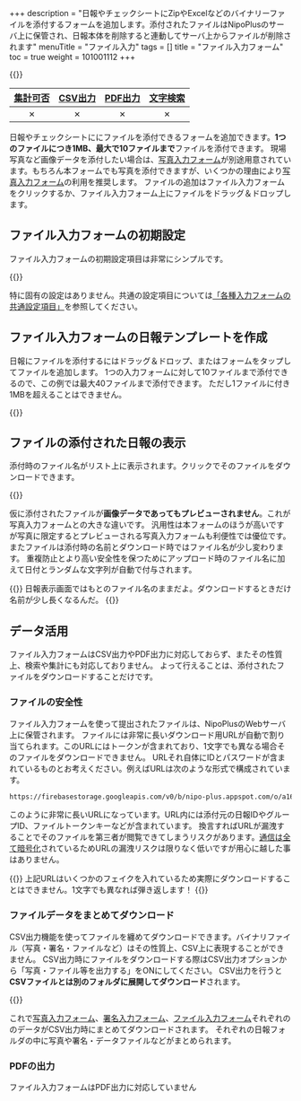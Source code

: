 +++
description = "日報やチェックシートにZipやExcelなどのバイナリーファイルを添付するフォームを追加します。添付されたファイルはNipoPlusのサーバ上に保管され、日報本体を削除すると連動してサーバ上からファイルが削除されます"
menuTitle = "ファイル入力"
tags = []
title = "ファイル入力フォーム"
toc = true
weight = 101001112
+++

{{<icatch filename="file" msg="ZipやPDFなど 各種ファイルを添付" title="ファイル入力フォーム" fontsize="30px" alice="ok" >}}

|[集計可否](/manual/analytics/)|[CSV出力](/manual/analytics/csv/)|[PDF出力](/manual/read-report/pdf/)|[文字検索](/manual/read-report/list/)|
|:---:|:---:|:---:|:---:|
|✗|✗|✗|✗|

日報やチェックシートににファイルを添付できるフォームを追加できます。**1つのファイルにつき1MB、最大で10ファイルまで**ファイルを添付できます。
現場写真など画像データを添付したい場合は、[写真入力フォーム](/manual/initial-setting/template/picture/)が別途用意されています。もちろん本フォームでも写真を添付できますが、いくつかの理由により[写真入力フォーム](/manual/initial-setting/template/picture/)の利用を推奨します。
ファイルの追加はファイル入力フォームをクリックするか、ファイル入力フォーム上にファイルをドラッグ＆ドロップします。

## ファイル入力フォームの初期設定

ファイル入力フォームの初期設定項目は非常にシンプルです。

{{<appscreen filename="file-template-edit" title="日報にPDF等のファイルを添付するフォームを追加します"  >}}

特に固有の設定はありません。共通の設定項目については[「各種入力フォームの共通設定項目」](/manual/initial-setting/template/make/#common_setting)を参照してください。

## ファイル入力フォームの日報テンプレートを作成

日報にファイルを添付するにはドラッグ＆ドロップ、またはフォームをタップしてファイルを追加します。
1つの入力フォームに対して10ファイルまで添付できるので、この例では最大40ファイルまで添付できます。
ただし1ファイルに付き1MBを超えることはできません。

{{<appscreen filename="input" title="ファイル入力フォームを使った日報の作成画面イメージ。添付したファイルは即座にアップロードされます。"  >}}

## ファイルの添付された日報の表示

添付時のファイル名がリスト上に表示されます。クリックでそのファイルをダウンロードできます。

{{<appscreen filename="post" title="添付されたファイルはクリックしてローカルにダウンロードして使用できます。"  >}}

仮に添付されたファイルが**画像データであってもプレビューされません**。これが写真入力フォームとの大きな違いです。
汎用性は本フォームのほうが高いですが写真に限定するとプレビューされる写真入力フォームも利便性では優位です。
またファイルは添付時の名前とダウンロード時ではファイル名が少し変わります。
重複防止とより高い安全性を保つためにアップロード時のファイル名に加えて日付とランダムな文字列が自動で付与されます。

{{<alice pos="right" icon="shield">}}
日報表示画面ではもとのファイル名のままだよ。ダウンロードするときだけ名前が少し長くなるんだ。
{{</alice>}}

## データ活用

ファイル入力フォームはCSV出力やPDF出力に対応しておらず、またその性質上、検索や集計にも対応しておりません。
よって行えることは、添付されたファイルをダウンロードすることだけです。

### ファイルの安全性

ファイル入力フォームを使って提出されたファイルは、NipoPlusのWebサーバ上に保管されます。
ファイルには非常に長いダウンロード用URLが自動で割り当てられます。このURLにはトークンが含まれており、1文字でも異なる場合そのファイルをダウンロードできません。
URLそれ自体にIDとパスワードが含まれているものとお考えください。例えばURLは次のような形式で構成されています。

```sh
https://firebasestorage.googleapis.com/v0/b/nipo-plus.appspot.com/o/a16h8Q74slMYzLlsHlCg%2Fnipodefaultgroup%2FAEUfmePA4eTHGPCleVQJ%2F20220510164077Vzm_28CE19C9-B5F3-4E22-A873-2DXDE010EX6A.jpg?alt=media&token=9a6c1908-ea48-zc0e-b858-fd42870b014f9
```

このように非常に長いURLになっています。URL内には添付元の日報IDやグループID、ファイルトークンキーなどが含まれています。
換言すればURLが漏洩することでそのファイルを第三者が閲覧できてしまうリスクがあります。[通信は全て暗号化](/system/security/)されているためURLの漏洩リスクは限りなく低いですが用心に越した事はありません。

{{<alice pos="right" icon="shield">}}
上記URLはいくつかのフェイクを入れているため実際にダウンロードすることはできません。1文字でも異なれば弾き返します！
{{</alice>}}

### ファイルデータをまとめてダウンロード

CSV出力機能を使ってファイルを纏めてダウンロードできます。バイナリファイル（写真・署名・ファイルなど）はその性質上、CSV上に表現することができません。
CSV出力時にファイルをダウンロードする際はCSV出力オプションから「写真・ファイル等を出力する」をONにしてください。
CSV出力を行うと**CSVファイルとは別のフォルダに展開してダウンロード**されます。

{{<appscreen filename="download" title="日報に添付されたバイナリーデータをダウンロードするオプションの設定"  >}}

これで[写真入力フォーム](/manual/initial-setting/template/picture/)、[署名入力フォーム](/manual/initial-setting/template/sign/)、[ファイル入力フォーム](/manual/initial-setting/template/file/)それぞれののデータがCSV出力時にまとめてダウンロードされます。
それぞれの日報フォルダの中に写真や署名・データファイルなどがまとめられます。

### PDFの出力

ファイル入力フォームはPDF出力に対応していません